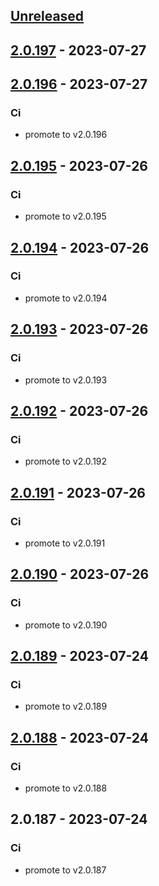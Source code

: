 <a name="unreleased"></a>
## [Unreleased]


<a name="2.0.197"></a>
## [2.0.197] - 2023-07-27

<a name="2.0.196"></a>
## [2.0.196] - 2023-07-27
### Ci
- promote to v2.0.196


<a name="2.0.195"></a>
## [2.0.195] - 2023-07-26
### Ci
- promote to v2.0.195


<a name="2.0.194"></a>
## [2.0.194] - 2023-07-26
### Ci
- promote to v2.0.194


<a name="2.0.193"></a>
## [2.0.193] - 2023-07-26
### Ci
- promote to v2.0.193


<a name="2.0.192"></a>
## [2.0.192] - 2023-07-26
### Ci
- promote to v2.0.192


<a name="2.0.191"></a>
## [2.0.191] - 2023-07-26
### Ci
- promote to v2.0.191


<a name="2.0.190"></a>
## [2.0.190] - 2023-07-26
### Ci
- promote to v2.0.190


<a name="2.0.189"></a>
## [2.0.189] - 2023-07-24
### Ci
- promote to v2.0.189


<a name="2.0.188"></a>
## [2.0.188] - 2023-07-24
### Ci
- promote to v2.0.188


<a name="2.0.187"></a>
## 2.0.187 - 2023-07-24
### Ci
- promote to v2.0.187


[Unreleased]: https://gitlab.industrysoftware.automation.siemens.com/caas-ops/fleet/aws-usea1-qa-qa/compare/2.0.197...HEAD
[2.0.197]: https://gitlab.industrysoftware.automation.siemens.com/caas-ops/fleet/aws-usea1-qa-qa/compare/2.0.196...2.0.197
[2.0.196]: https://gitlab.industrysoftware.automation.siemens.com/caas-ops/fleet/aws-usea1-qa-qa/compare/2.0.195...2.0.196
[2.0.195]: https://gitlab.industrysoftware.automation.siemens.com/caas-ops/fleet/aws-usea1-qa-qa/compare/2.0.194...2.0.195
[2.0.194]: https://gitlab.industrysoftware.automation.siemens.com/caas-ops/fleet/aws-usea1-qa-qa/compare/2.0.193...2.0.194
[2.0.193]: https://gitlab.industrysoftware.automation.siemens.com/caas-ops/fleet/aws-usea1-qa-qa/compare/2.0.192...2.0.193
[2.0.192]: https://gitlab.industrysoftware.automation.siemens.com/caas-ops/fleet/aws-usea1-qa-qa/compare/2.0.191...2.0.192
[2.0.191]: https://gitlab.industrysoftware.automation.siemens.com/caas-ops/fleet/aws-usea1-qa-qa/compare/2.0.190...2.0.191
[2.0.190]: https://gitlab.industrysoftware.automation.siemens.com/caas-ops/fleet/aws-usea1-qa-qa/compare/2.0.189...2.0.190
[2.0.189]: https://gitlab.industrysoftware.automation.siemens.com/caas-ops/fleet/aws-usea1-qa-qa/compare/2.0.188...2.0.189
[2.0.188]: https://gitlab.industrysoftware.automation.siemens.com/caas-ops/fleet/aws-usea1-qa-qa/compare/2.0.187...2.0.188
